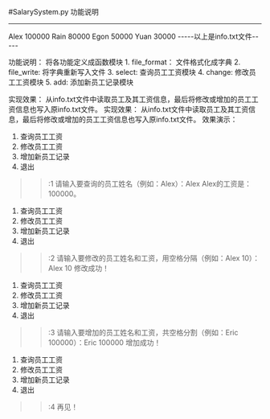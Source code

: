 #SalarySystem.py 功能说明


-------------------
Alex 100000
Rain 80000
Egon 50000
Yuan 30000
-----以上是info.txt文件-----


功能说明：
	将各功能定义成函数模块
	1. file_format： 文件格式化成字典
	2. file_write:   将字典重新写入文件
	3. select:		 查询员工工资模块
	4. change:		 修改员工工资模块
	5. add:			 添加新员工记录模块


	
实现效果：
从info.txt文件中读取员工及其工资信息，最后将修改或增加的员工工资信息也写入原info.txt文件。
实现效果：
从info.txt文件中读取员工及其工资信息，最后将修改或增加的员工工资信息也写入原info.txt文件。
效果演示：
1. 查询员工工资
2. 修改员工工资
3. 增加新员工记录
4. 退出
>>:1
请输入要查询的员工姓名（例如：Alex）：Alex
Alex的工资是：100000。
1. 查询员工工资
2. 修改员工工资
3. 增加新员工记录
4. 退出
>>:2
请输入要修改的员工姓名和工资，用空格分隔（例如：Alex 10）：Alex 10
修改成功！
1. 查询员工工资
2. 修改员工工资
3. 增加新员工记录
4. 退出
>>:3
请输入要增加的员工姓名和工资，共空格分割（例如：Eric 100000）：Eric 100000
增加成功！
1. 查询员工工资
2. 修改员工工资
3. 增加新员工记录
4. 退出
>>:4
再见！

